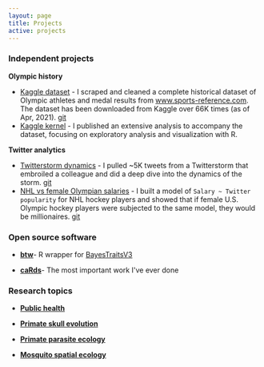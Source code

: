 ```yaml
---
layout: page
title: Projects
active: projects
---
```


### Independent projects

**Olympic history**

- [Kaggle dataset](https://www.kaggle.com/heesoo37/120-years-of-olympic-history-athletes-and-results) - I scraped and cleaned a complete historical dataset of Olympic athletes and medal results from www.sports-reference.com. The dataset has been downloaded from Kaggle over 66K times (as of Apr, 2021). [git](https://github.com/rgriff23/Olympic_history)
- [Kaggle kernel](https://www.kaggle.com/heesoo37/olympic-history-data-a-thorough-analysis) - I published an extensive analysis to accompany the dataset, focusing on exploratory analysis and visualization with R.

**Twitter analytics**

- [Twitterstorm dynamics](https://rgriff23.github.io/2017/06/29/Katie-Hinde-Twitterstorm.html) - I pulled ~5K tweets from a Twitterstorm that embroiled a colleague and did a deep dive into the dynamics of the storm. [git](https://github.com/rgriff23/Katie_Hinde_Twitter_storm_text_analysis)
- [NHL vs female Olympian salaries](http://www.randigriffin.com/2017/05/01/USWNT-NHL-Twitter-popularity.html) - I built a model of `Salary ~ Twitter popularity` for NHL hockey players and showed that if female U.S. Olympic hockey players were subjected to the same model, they would be millionaires. [git](https://github.com/rgriff23/NHL_on_twitter)

### Open source software

- [**btw**](/projects/btw)- R wrapper for <a target="_blank" href="http://www.evolution.rdg.ac.uk/BayesTraits.html">BayesTraitsV3</a>

- [**caRds**](/projects/caRds)- The most important work I've ever done

### Research topics

- [**Public health**](/projects/public_health)

- [**Primate skull evolution**](/projects/skull)

- [**Primate parasite ecology**](/projects/gelada)

- [**Mosquito spatial ecology**](/projects/mosquito)
